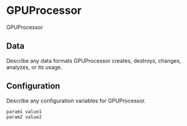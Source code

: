 # GPUProcessor

GPUProcessor

## Data

Describe any data formats GPUProcessor creates, destroys, changes, analyzes, or its usage.




## Configuration

Describe any configuration variables for GPUProcessor.

```
param1 value1
param2 value2
```
